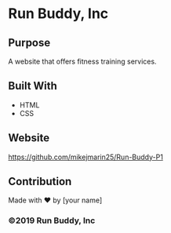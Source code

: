 # Run Buddy, Inc

## Purpose
A website that offers fitness training services. 

## Built With
* HTML
* CSS

## Website
https://github.com/mikejmarin25/Run-Buddy-P1

## Contribution
Made with ❤️ by [your name]

### ©️2019 Run Buddy, Inc 